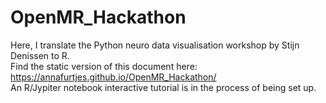 # OpenMR_Hackathon
 Here, I translate the Python neuro data visualisation workshop by Stijn Denissen to R. 
 <br/>
 Find the static version of this document here: https://annafurtjes.github.io/OpenMR_Hackathon/
 <br/>
 An R/Jypiter notebook interactive tutorial is in the process of being set up.
